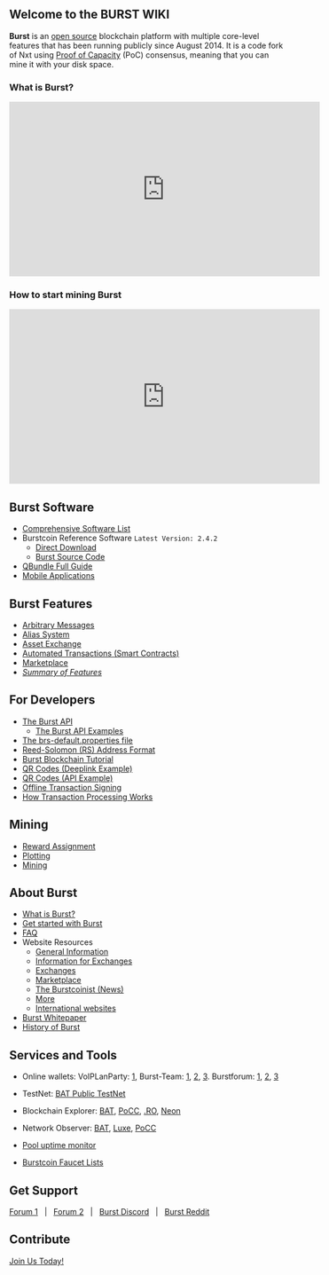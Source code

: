 Welcome to the BURST WIKI
-------------

**Burst** is an [open source](https://github.com/burst-apps-team/burstcoin) blockchain platform with multiple core-level features that has been running publicly since August 2014. It is a code fork of Nxt using [Proof of Capacity](proof-of-capacity.md) (PoC) consensus, meaning that you can mine it with your disk space.

### What is Burst?

<iframe width="560" height="315" src="https://www.youtube-nocookie.com/embed/R0yIOWe2i-Q" frameborder="0" allow="accelerometer; autoplay; encrypted-media; gyroscope; picture-in-picture" allowfullscreen></iframe>

### How to start mining Burst

<iframe width="560" height="315" src="https://www.youtube-nocookie.com/embed/LJLhw37Lh_8" frameborder="0" allow="accelerometer; autoplay; encrypted-media; gyroscope; picture-in-picture" allowfullscreen></iframe>

Burst Software
-------------

- [Comprehensive Software List](burst-software.md)
- Burstcoin Reference Software `Latest Version: 2.4.2`
    -   [Direct Download](https://github.com/burst-apps-team/burstcoin/releases/download/v2.4.2/burstcoin-2.4.2.zip)
    -   [Burst Source Code](https://github.com/burst-apps-team/burstcoin)
-   [QBundle Full Guide](qbundle.md)
-   [Mobile Applications](mobile-app.md)

Burst Features
-------------

-   [Arbitrary Messages](arbitrary-messages.md)
-   [Alias System](alias-system.md)
-   [Asset Exchange](asset-exchange.md)
-   [Automated Transactions (Smart Contracts)](automated-transaction.md)
-   [Marketplace](marketplace.md)
-   [*Summary of Features*](bursts-features.md)

For Developers
-------------

-   [The Burst API](the-burst-api.md)
    -   [The Burst API Examples](the-burst-api-examples.md)
-   [The brs-default.properties file](brs-default-properties-configuration-file.md)
-   [Reed-Solomon (RS) Address Format](rs-address-format.md)
-   [Burst Blockchain Tutorial](burst-blockchain.md)
-   [QR Codes (Deeplink Example)](https://github.com/burst-apps-team/phoenix/pull/566)
-   [QR Codes (API Example)](https://burst-apps-team.github.io/phoenix/interfaces/core_api.accountapi.html#generatesendtransactionqrcode)
-   [Offline Transaction Signing](offline-transaction-signing.md)
-   [How Transaction Processing Works](https://github.com/burst-apps-team/burst-wiki/blob/master/docs/en/transaction-and-fee-types.md)

Mining
-------------

-   [Reward Assignment](reward-assignment.md)
-   [Plotting](plotting.md)
-   [Mining](mining.md)

About Burst
-------------

-   [What is Burst?](burst-wiki.md)
-   [Get started with Burst](getting-started.md)
-   [FAQ](faq.md)
-   Website Resources
    -   [General Information](https://www.burst-coin.org/)
    -   [Information for Exchanges](https://www.burst-coin.org/information-for-exchanges)
    -   [Exchanges](exchanges.md)
    -   [Marketplace](http://x.burstnation.com/marketplace)
    -   [The Burstcoinist (News)](https://www.burstcoin.ist/)
    -   [More](list-of-burst-related-websites.md)
    -   [International websites](list-of-international-burst-websites.md)
-   [Burst Whitepaper](whitepaper-burst.md)
-   [History of Burst](history-of-burst.md)

Services and Tools
-------------

- Online wallets: VoIPLanParty: [1](https://voiplanparty.com:8125/index.html), Burst-Team: [1](https://wallet3.burst-team.us:2083/index.html), [2](https://wallet4.burst-team.us:2083/index.html), [3](https://wallet5.burst-team.us:2083/index.html). Burstforum: [1](https://wallet1.burstforum.net:2083/index.html), [2](https://wallet2.burstforum.net:2083/index.html), [3](https://wallet3.burstforum.net:2083/index.html)

-   TestNet: [BAT Public TestNet](http://testnet.getburst.net:6876/index.html)
-   Blockchain Explorer: [BAT](https://explorer.burstcoin.network/), [PoCC](https://explore.burst.cryptoguru.org/), [.RO](https://explore.burstcoin.ro/), [Neon](http://burstneon.com/monitor?id=16020314477710380875)
-   Network Observer: [BAT](https://explorer.burstcoin.network/?action=network_status), [Luxe](http://burstcoin.cc/), [PoCC](https://explore.burst.cryptoguru.org/tool/observe)
-   [Pool uptime monitor](https://uptime.statuscake.com/?TestID=M30iNz7TSq)
-   [Burstcoin Faucet Lists](http://burstfaucets.com/)

Get Support
-------------

 [Forum 1](https://burstforum.net/)   |   [Forum 2](https://forums.getburst.net)   |   [Burst Discord](https://discord.gg/PMUgVSY)   |   [Burst Reddit](https://www.reddit.com/r/burst/)

Contribute
-------------

[Join Us Today!](join-us.md)
